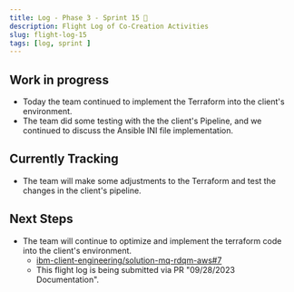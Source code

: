 ```yaml
---
title: Log - Phase 3 - Sprint 15 🛫
description: Flight Log of Co-Creation Activities
slug: flight-log-15
tags: [log, sprint ]
---
```


## Work in progress
- Today the team continued to implement the Terraform into the client's environment.
- The team did some testing with the the client's Pipeline, and we continued to discuss the Ansible INI file implementation.
## Currently Tracking
- The team will make some adjustments to the Terraform and test the changes in the client's pipeline.
## Next Steps
- The team will continue to optimize and implement the terraform code into the client's environment.
  - [ibm-client-engineering/solution-mq-rdqm-aws#7](https://zenhub.ibm.com/workspaces/st5-action-information-center-64343620d0cfd0000f03a114/issues/ibm-client-engineering/solution-mq-rdqm-aws/7)
  - This flight log is being submitted via PR "09/28/2023 Documentation".